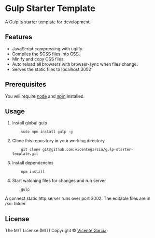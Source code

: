 # Gulp Starter Template

A Gulp.js starter template for development.

## Features
* JavaScript compressing with uglify.
* Compiles the SCSS files into CSS.
* Minify and copy CSS files.
* Auto reload all browsers with browser-sync when files change.
* Serves the static files to localhost:3002

## Prerequisites
You will require [node](http://nodejs.org) and [npm](https://npmjs.org) installed.

## Usage
1. Install global gulp
	```
		sudo npm install gulp -g
	```
2. Clone this repository in your working directory
	```
		git clone git@github.com:vicentegarcia/gulp-starter-template.git
	```
3. Install dependencies
	```
		npm install
	```
4. Start watching files for changes and run server
	```
		gulp
	```
A connect static http server runs over port 3002.
The editable files are in /src folder.

## License
The MIT License (MIT) Copyright © [Vicente García](http://vicentegarcia.com)

